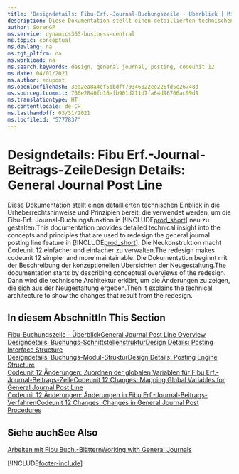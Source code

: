```yaml
---
title: 'Designdetails: Fibu-Erf.-Journal-Buchungszeile - Überblick | Microsoft Docs'
description: Diese Dokumentation stellt einen detaillierten technischen Einblick in die Urheberrechtshinweise und Prinzipien bereit, die verwendet werden, um die Finanzbuchhaltungs-Buchungsfunktion in Business Central neu zu gestalten.
author: SorenGP
ms.service: dynamics365-business-central
ms.topic: conceptual
ms.devlang: na
ms.tgt_pltfrm: na
ms.workload: na
ms.search.keywords: design, general journal, posting, codeunit 12
ms.date: 04/01/2021
ms.author: edupont
ms.openlocfilehash: 3ea2ea8a4ef5bbdff70346022ee226fd5e26748d
ms.sourcegitcommit: 766e2840fd16efb901d211d7fa64d96766ac99d9
ms.translationtype: HT
ms.contentlocale: de-CH
ms.lasthandoff: 03/31/2021
ms.locfileid: "5777837"
---
```

# <a name="design-details-general-journal-post-line"></a><span data-ttu-id="273e7-103">Designdetails: Fibu Erf.-Journal-Beitrags-Zeile</span><span class="sxs-lookup"><span data-stu-id="273e7-103">Design Details: General Journal Post Line</span></span>
<span data-ttu-id="273e7-104">Diese Dokumentation stellt einen detaillierten technischen Einblick in die Urheberrechtshinweise und Prinzipien bereit, die verwendet werden, um die Fibu-Erf.-Journal-Buchungsfunktion in [!INCLUDE[prod_short](includes/prod_short.md)] neu zu gestalten.</span><span class="sxs-lookup"><span data-stu-id="273e7-104">This documentation provides detailed technical insight into the concepts and principles that are used to redesign the general journal posting line feature in [!INCLUDE[prod_short](includes/prod_short.md)].</span></span> <span data-ttu-id="273e7-105">Die Neukonstruktion macht Codeunit 12 einfacher und einfacher zu verwalten.</span><span class="sxs-lookup"><span data-stu-id="273e7-105">The redesign makes codeunit 12 simpler and more maintainable.</span></span> <span data-ttu-id="273e7-106">Die Dokumentation beginnt mit der Beschreibung der konzeptionellen Übersichten der Neugestaltung.</span><span class="sxs-lookup"><span data-stu-id="273e7-106">The documentation starts by describing conceptual overviews of the redesign.</span></span> <span data-ttu-id="273e7-107">Dann wird die technische Architektur erklärt, um die Änderungen zu zeigen, die sich aus der Neugestaltung ergeben.</span><span class="sxs-lookup"><span data-stu-id="273e7-107">Then it explains the technical architecture to show the changes that result from the redesign.</span></span>  

## <a name="in-this-section"></a><span data-ttu-id="273e7-108">In diesem Abschnitt</span><span class="sxs-lookup"><span data-stu-id="273e7-108">In This Section</span></span>  
[<span data-ttu-id="273e7-109">Fibu-Buchungszeile - Überblick</span><span class="sxs-lookup"><span data-stu-id="273e7-109">General Journal Post Line Overview</span></span>](design-details-general-journal-post-line-overview.md)  
[<span data-ttu-id="273e7-110">Designdetails: Buchungs-Schnittstellenstruktur</span><span class="sxs-lookup"><span data-stu-id="273e7-110">Design Details: Posting Interface Structure</span></span>](design-details-posting-interface-structure.md)  
[<span data-ttu-id="273e7-111">Designdetails: Buchungs-Modul-Struktur</span><span class="sxs-lookup"><span data-stu-id="273e7-111">Design Details: Posting Engine Structure</span></span>](design-details-posting-engine-structure.md)  
[<span data-ttu-id="273e7-112">Codeunit 12 Änderungen: Zuordnen der globalen Variablen für Fibu Erf.-Journal-Beitrags-Zeile</span><span class="sxs-lookup"><span data-stu-id="273e7-112">Codeunit 12 Changes: Mapping Global Variables for General Journal Post Line</span></span>](design-details-codeunit-12-changes-mapping-global-variables-for-general-journal-post-line.md)  
[<span data-ttu-id="273e7-113">Codeunit 12 Änderungen: Änderungen in Fibu Erf.-Journal-Beitrags-Verfahren</span><span class="sxs-lookup"><span data-stu-id="273e7-113">Codeunit 12 Changes: Changes in General Journal Post Procedures</span></span>](design-details-codeunit-12-changes-changes-in-general-journal-post-procedures.md)  

## <a name="see-also"></a><span data-ttu-id="273e7-114">Siehe auch</span><span class="sxs-lookup"><span data-stu-id="273e7-114">See Also</span></span>  
[<span data-ttu-id="273e7-115">Arbeiten mit Fibu Buch.-Blättern</span><span class="sxs-lookup"><span data-stu-id="273e7-115">Working with General Journals</span></span>](ui-work-general-journals.md)


[!INCLUDE[footer-include](includes/footer-banner.md)]